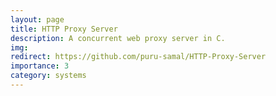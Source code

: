 ```yaml
---
layout: page
title: HTTP Proxy Server
description: A concurrent web proxy server in C.
img:
redirect: https://github.com/puru-samal/HTTP-Proxy-Server
importance: 3
category: systems
---
```

